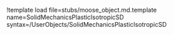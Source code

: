 !template load file=stubs/moose_object.md.template name=SolidMechanicsPlasticIsotropicSD syntax=/UserObjects/SolidMechanicsPlasticIsotropicSD
